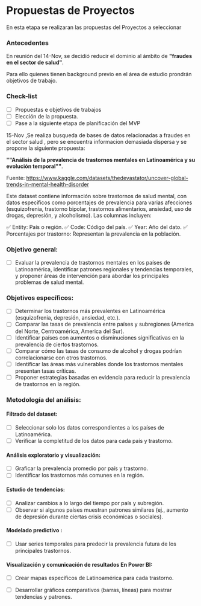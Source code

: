 # Propuestas de Proyectos

En esta etapa se realizaran las propuestas del Proyectos a seleccionar

### Antecedentes

En reunión del 14-Nov, se decidió reducir el dominio al ámbito de **"fraudes en el sector de salud"**.

Para ello quienes tienen background previo en el área de estudio prondrán objetivos de trabajo.

### Check-list

- [ ] Propuestas e objetivos de trabajos
- [ ] Elección de la propuesta.
- [ ] Pase a la siguiente etapa de planificación del MVP

15-Nov ,Se realiza busqueda de bases de datos relacionadas a fraudes en el sector salud , pero se encuentra informacion demasiada dispersa y se propone la siguiente propuesta: 

**""Análisis de la prevalencia de trastornos mentales en Latinoamérica y su evolución temporal""**.

Fuente: https://www.kaggle.com/datasets/thedevastator/uncover-global-trends-in-mental-health-disorder

Este dataset contiene información sobre trastornos de salud mental, con datos específicos como porcentajes de prevalencia para varias afecciones (esquizofrenia, trastorno bipolar, trastornos alimentarios, ansiedad, uso de drogas, depresión, y alcoholismo). Las columnas incluyen:

✅ Entity: País o región.
✅ Code: Código del país.
✅ Year: Año del dato.
✅ Porcentajes por trastorno: Representan la prevalencia en la población.

### Objetivo general:

- [ ] Evaluar la prevalencia de trastornos mentales en los países de Latinoamérica, identificar patrones regionales y tendencias temporales, y proponer áreas de intervención para abordar los principales problemas de salud mental.

### Objetivos específicos:

- [ ] Determinar los trastornos más prevalentes en Latinoamérica (esquizofrenia, depresión, ansiedad, etc.).
- [ ] Comparar las tasas de prevalencia entre países y subregiones (America del Norte, Centroamérica, America del Sur).
- [ ] Identificar países con aumentos o disminuciones significativas en la prevalencia de ciertos trastornos.
- [ ] Comparar cómo las tasas de consumo de alcohol y drogas podrían correlacionarse con otros trastornos.
- [ ] Identificar las áreas más vulnerables donde los trastornos mentales presentan tasas críticas.
- [ ] Proponer estrategias basadas en evidencia para reducir la prevalencia de trastornos en la región.

### Metodología del análisis:

#### Filtrado del dataset:
- [ ] Seleccionar solo los datos correspondientes a los países de Latinoamérica.
- [ ] Verificar la completitud de los datos para cada país y trastorno.

#### Análisis exploratorio y visualización:
- [ ] Graficar la prevalencia promedio por país y trastorno.
- [ ] Identificar los trastornos más comunes en la región.

#### Estudio de tendencias:
- [ ] Analizar cambios a lo largo del tiempo por país y subregión.
- [ ] Observar si algunos países muestran patrones similares (ej., aumento de depresión durante ciertas crisis económicas o sociales).

#### Modelado predictivo :
- [ ] Usar series temporales para predecir la prevalencia futura de los principales trastornos.

#### Visualización y comunicación de resultados En Power BI:
- [ ] Crear mapas específicos de Latinoamérica para cada trastorno.
- [ ] Desarrollar gráficos comparativos (barras, líneas) para mostrar tendencias y patrones.



